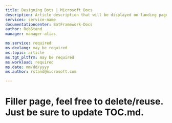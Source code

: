 ```yaml
---
title: Designing Bots | Microsoft Docs
description: Article description that will be displayed on landing pages and in most search results
services: service-name
documentationcenter: BotFramework-Docs
author: RobStand
manager: manager-alias

ms.service: required
ms.devlang: may be required
ms.topic: article
ms.tgt_pltfrm: may be required
ms.workload: required
ms.date: mm/dd/yyyy
ms.author: rstand@microsoft.com

---
```

# Filler page, feel free to delete/reuse. Just be sure to update TOC.md.
